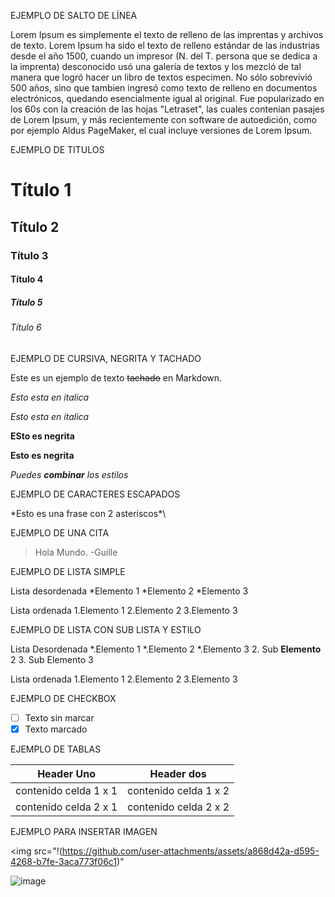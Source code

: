 EJEMPLO DE SALTO DE LÍNEA

Lorem Ipsum es simplemente el texto de relleno de las imprentas y archivos de texto. Lorem Ipsum ha sido el texto de relleno estándar de las industrias desde el año 1500, cuando un impresor (N. del T. persona que se dedica a la imprenta) desconocido usó una galería de textos y los mezcló de tal manera que logró hacer un libro de textos especimen. No sólo sobrevivió 500 años, sino que tambien ingresó como texto de relleno en documentos electrónicos, quedando esencialmente igual al original. Fue popularizado en los 60s con la creación de las hojas "Letraset", las cuales contenian pasajes de Lorem Ipsum, y más recientemente con software de autoedición, como por ejemplo Aldus PageMaker, el cual incluye versiones de Lorem Ipsum.


EJEMPLO DE TITULOS

# Título 1
## Título 2
### Título 3
#### Título 4
##### Título 5
###### Título 6

EJEMPLO DE CURSIVA, NEGRITA Y TACHADO

Este es un ejemplo de texto ~~tachado~~ en Markdown.

*Esto esta en italica*

_Esto esta en italica_

**ESto es negrita**

__Esto es negrita__

*Puedes **combinar** los estilos*

EJEMPLO DE CARACTERES ESCAPADOS

\*Esto es una frase con 2 asteriscos*\

EJEMPLO DE UNA CITA

> Hola Mundo. -Guille

EJEMPLO DE LISTA SIMPLE

Lista desordenada
  *Elemento 1
  *Elemento 2
  *Elemento 3

Lista ordenada 
  1.Elemento 1
  2.Elemento 2
  3.Elemento 3
  

EJEMPLO DE LISTA CON SUB LISTA Y ESTILO

Lista Desordenada 
  *.Elemento 1
  *.Elemento 2
  *.Elemento 3
    2. Sub **Elemento** 2
    3. Sub Elemento 3

Lista ordenada 
  1.Elemento 1
  2.Elemento 2
  3.Elemento 3


EJEMPLO DE CHECKBOX

- [ ] Texto sin marcar
- [x] Texto marcado

EJEMPLO DE TABLAS

| Header Uno | Header dos |
| ---------- | ---------- |
| contenido celda 1 x 1 | contenido celda 1 x 2  |
| contenido celda 2 x 1 | contenido celda 2 x 2  |


EJEMPLO PARA INSERTAR IMAGEN



<img src="!(https://github.com/user-attachments/assets/a868d42a-d595-4268-b7fe-3aca773f06c1)"

![image](https://github.com/user-attachments/assets/4ebf63df-b737-49eb-a971-3da484086f91)






















